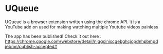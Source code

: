 # UQueue

UQueue is a browser extension written using the chrome API. It is a YouTube add on used for making watching multiple Youtube videos painless

The app has been published!
Check it out here : https://chrome.google.com/webstore/detail/niggciniccgebghcjopdnhpbmpdjebmn/publish-accepted#
